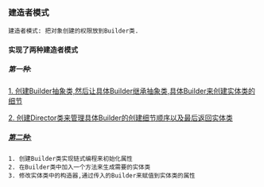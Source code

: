 ### 建造者模式
    建造者模式: 把对象创建的权限放到Builder类.
#### 实现了两种建造者模式
##### 第一种: 
[1. 创建Builder抽象类,然后让具体Builder继承抽象类,具体Builder来创建实体类的细节](./builder.py)

[2. 创建Director类来管理具体Builder的创建细节顺序以及最后返回实体类](./director.py)
    
##### [第二种:](./class_builder.py)

    1. 创建Builder类实现链式编程来初始化属性
    2. 在Builder类中加入一个方法来生成需要的实体类
    3. 修改实体类中的构造器,通过传入的Builder来赋值到实体类的属性